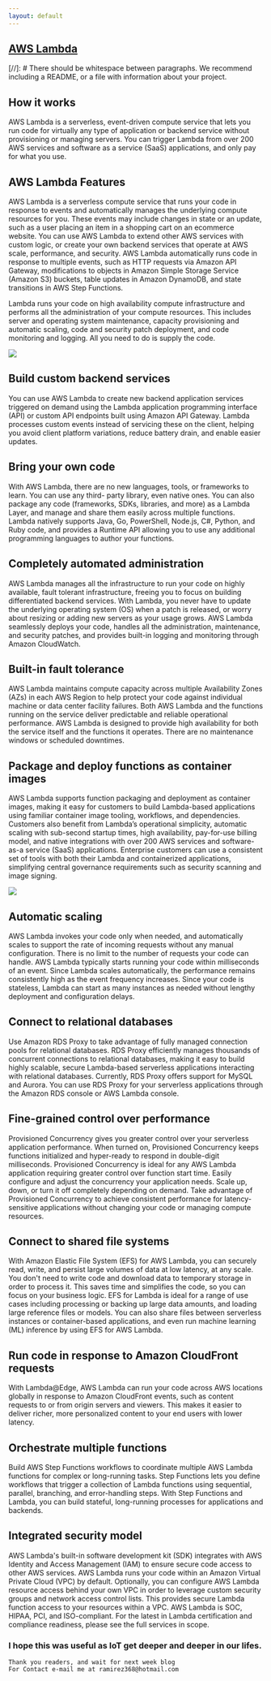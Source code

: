 ```yaml
---
layout: default
---
```



## [AWS Lambda](https://www.youtube.com/watch?v=97q30JjEq9Y)

[//]: #  There should be whitespace between paragraphs. We recommend including a README, or a file with information about your project.

## How it works
AWS Lambda is a serverless, event-driven compute service that lets you run code for virtually any type of application or backend service without provisioning or managing servers. You can trigger Lambda from over 200 AWS services and software as a service (SaaS) applications, and only pay for what you use.


## AWS Lambda Features
AWS Lambda is a serverless compute service that runs your code in response to events and automatically manages the underlying compute resources for you. These events may include changes in state or an update, such as a user placing an item in a shopping cart on an ecommerce website. You can use AWS Lambda to extend other AWS services with custom logic, or create your own backend services that operate at AWS scale, performance, and security. AWS Lambda automatically runs code in response to multiple events, such as HTTP requests via Amazon API Gateway, modifications to objects in Amazon Simple Storage Service (Amazon S3) buckets, table updates in Amazon DynamoDB, and state transitions in AWS Step Functions.

Lambda runs your code on high availability compute infrastructure and performs all the administration of your compute resources. This includes server and operating system maintenance, capacity provisioning and automatic scaling, code and security patch deployment, and code monitoring and logging. All you need to do is supply the code.
 
![](https://svg.template.creately.com/ipgs8yik1)

## Build custom backend services
You can use AWS Lambda to create new backend application services triggered on demand using the Lambda application programming interface (API) or custom API endpoints built using Amazon API Gateway. Lambda processes custom events instead of servicing these on the client, helping you avoid client platform variations, reduce battery drain, and enable easier updates.

## Bring your own code
With AWS Lambda, there are no new languages, tools, or frameworks to learn. You can use any third- party library, even native ones. You can also package any code (frameworks, SDKs, libraries, and more) as a Lambda Layer, and manage and share them easily across multiple functions. Lambda natively supports Java, Go, PowerShell, Node.js, C#, Python, and Ruby code, and provides a Runtime API allowing you to use any additional programming languages to author your functions.

## Completely automated administration
AWS Lambda manages all the infrastructure to run your code on highly available, fault tolerant infrastructure, freeing you to focus on building differentiated backend services. With Lambda, you never have to update the underlying operating system (OS) when a patch is released, or worry about resizing or adding new servers as your usage grows. AWS Lambda seamlessly deploys your code, handles all the administration, maintenance, and security patches, and provides built-in logging and monitoring through Amazon CloudWatch.

## Built-in fault tolerance
AWS Lambda maintains compute capacity across multiple Availability Zones (AZs) in each AWS Region to help protect your code against individual machine or data center facility failures. Both AWS Lambda and the functions running on the service deliver predictable and reliable operational performance. AWS Lambda is designed to provide high availability for both the service itself and the functions it operates. There are no maintenance windows or scheduled downtimes.

## Package and deploy functions as container images
AWS Lambda supports function packaging and deployment as container images, making it easy for customers to build Lambda-based applications using familiar container image tooling, workflows, and dependencies. Customers also benefit from Lambda’s operational simplicity, automatic scaling with sub-second startup times, high availability, pay-for-use billing model, and native integrations with over 200 AWS services and software-as-a service (SaaS) applications. Enterprise customers can use a consistent set of tools with both their Lambda and containerized applications, simplifying central governance requirements such as security scanning and image signing.


![](https://i.pinimg.com/originals/a8/89/82/a88982850f2d9e42472c84b6261c0bf9.png)

## Automatic scaling
AWS Lambda invokes your code only when needed, and automatically scales to support the rate of incoming requests without any manual configuration. There is no limit to the number of requests your code can handle. AWS Lambda typically starts running your code within milliseconds of an event. Since Lambda scales automatically, the performance remains consistently high as the event frequency increases. Since your code is stateless, Lambda can start as many instances as needed without lengthy deployment and configuration delays.

## Connect to relational databases
Use Amazon RDS Proxy to take advantage of fully managed connection pools for relational databases. RDS Proxy efficiently manages thousands of concurrent connections to relational databases, making it easy to build highly scalable, secure Lambda-based serverless applications interacting with relational databases. Currently, RDS Proxy offers support for MySQL and Aurora. You can use RDS Proxy for your serverless applications through the Amazon RDS console or AWS Lambda console.

## Fine-grained control over performance
Provisioned Concurrency gives you greater control over your serverless application performance. When turned on, Provisioned Concurrency keeps functions initialized and hyper-ready to respond in double-digit milliseconds. Provisioned Concurrency is ideal for any AWS Lambda application requiring greater control over function start time. Easily configure and adjust the concurrency your application needs. Scale up, down, or turn it off completely depending on demand. Take advantage of Provisioned Concurrency to achieve consistent performance for latency-sensitive applications without changing your code or managing compute resources.

## Connect to shared file systems
With Amazon Elastic File System (EFS) for AWS Lambda, you can securely read, write, and persist large volumes of data at low latency, at any scale. You don't need to write code and download data to temporary storage in order to process it. This saves time and simplifies the code, so you can focus on your business logic. EFS for Lambda is ideal for a range of use cases including processing or backing up large data amounts, and loading large reference files or models. You can also share files between serverless instances or container-based applications, and even run machine learning (ML) inference by using EFS for AWS Lambda.


## Run code in response to Amazon CloudFront requests
With Lambda@Edge, AWS Lambda can run your code across AWS locations globally in response to Amazon CloudFront events, such as content requests to or from origin servers and viewers. This makes it easier to deliver richer, more personalized content to your end users with lower latency. 

## Orchestrate multiple functions
Build AWS Step Functions workflows to coordinate multiple AWS Lambda functions for complex or long-running tasks. Step Functions lets you define workflows that trigger a collection of Lambda functions using sequential, parallel, branching, and error-handling steps. With Step Functions and Lambda, you can build stateful, long-running processes for applications and backends.

## Integrated security model
AWS Lambda's built-in software development kit (SDK) integrates with AWS Identity and Access Management (IAM) to ensure secure code access to other AWS services. AWS Lambda runs your code within an Amazon Virtual Private Cloud (VPC) by default. Optionally, you can configure AWS Lambda resource access behind your own VPC in order to leverage custom security groups and network access control lists. This provides secure Lambda function access to your resources within a VPC. AWS Lambda is SOC, HIPAA, PCI, and ISO-compliant. For the latest in Lambda certification and compliance readiness, please see the full services in scope.


### I hope this was useful as IoT get deeper and deeper in our lifes.


```
Thank you readers, and wait for next week blog
For Contact e-mail me at ramirez368@hotmail.com

```
